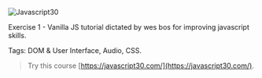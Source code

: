 ![Javascript30](https://javascript30.com/images/JS3-social-share.png)
 
Exercise 1 - Vanilla JS tutorial dictated by wes bos for improving javascript skills.

Tags: DOM & User Interface, Audio, CSS.
> Try this course [https://javascript30.com/](https://javascript30.com/).
